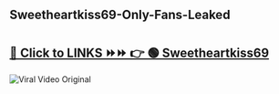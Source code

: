 
 ## Sweetheartkiss69-Only-Fans-Leaked

# <h2><a href="https://clipsfans.com/Sweetheartkiss69&ref=git">🔗 Click to LINKS ⏩⏩ 👉 🟢 Sweetheartkiss69 </a></h2>

<a href="https://clipsfans.com/Sweetheartkiss69&ref=git" rel="nofollow" data-target="animated-image.originalLink"><img src="https://i.ibb.co.com/xMMVF88/686577567.gif" alt="Viral Video Original" style="max-width: 100%; display: inline-block;" data-target="animated-image.originalImage"></a>
